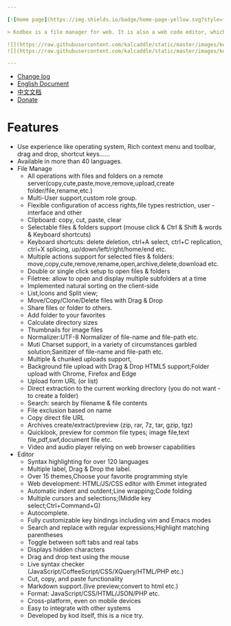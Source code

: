 ```yaml
---

[![Home page](https://img.shields.io/badge/home-page-yellow.svg?style=flat)](http://kodcloud.com) [![GPLV3 License](https://img.shields.io/badge/Licence-GPLV3-green.svg?style=flat)](http://kodcloud.com)

> Kodbox is a file manager for web. It is also a web code editor, which allows you to develop websites directly within the web browser.You can run kodbox either online or locally,on Linux, Windows or Mac based platforms. The only requirement is to have PHP 5 available.

![](https://raw.githubusercontent.com/kalcaddle/static/master/images/kod/common2.png)
![](https://raw.githubusercontent.com/kalcaddle/static/master/images/kod/common3.png)

---
```


- [Change log](./ChangeLog.md)
- [English Document](http://kodcloud.com#lang=en)
- [中文文档](http://kodcloud.com/#lang=zh_CN)
- [Donate](https://www.paypal.me/kalcaddle)

# Features

- Use experience like operating system, Rich context menu and toolbar, drag and drop, shortcut keys......
- Available in more than 40 languages.
- File Manage
  - All operations with files and folders on a remote server(copy,cute,paste,move,remove,upload,create folder/file,rename,etc.)
  - Multi-User support,custom role group.
  - Flexible configuration of access rights,file types restriction, user - interface and other
  - Clipboard: copy, cut, paste, clear
  - Selectable files & folders support (mouse click & Ctrl & Shift & words & Keyboard shortcuts)
  - Keyboard shortcuts: delete deletion, ctrl+A select, ctrl+C replication, ctrl+X splicing, up/down/left/right/home/end etc.
  - Multiple actions support for selected files & folders: move,copy,cute,remove,rename,open,archive,delete,download etc.
  - Double or single click setup to open files & folders
  - Filetree: allow to open and display multiple subfolders at a time
  - Implemented natural sorting on the client-side
  - List,Icons and Split view;
  - Move/Copy/Clone/Delete files with Drag & Drop
  - Share files or folder to others.
  - Add folder to your favorites
  - Calculate directory sizes
  - Thumbnails for image files
  - Normalizer:UTF-8 Normalizer of file-name and file-path etc.
  - Muti Charset support, in a variety of circumstances garbled solution;Sanitizer of file-name and file-path etc.
  - Multiple & chunked uploads support,
  - Background file upload with Drag & Drop HTML5 support;Folder upload with Chrome, Firefox and Edge
  - Upload form URL (or list)
  - Direct extraction to the current working directory (you do not want - to create a folder)
  - Search: search by filename & file contents
  - File exclusion based on name
  - Copy direct file URL
  - Archives create/extract/preview (zip, rar, 7z, tar, gzip, tgz)
  - Quicklook, preview for common file types; image file,text file,pdf,swf,document file etc.
  - Video and audio player relying on web browser capabilities
- Editor
  - Syntax highlighting for over 120 languages
  - Multiple label, Drag & Drop the label.
  - Over 15 themes,Choose your favorite programming style
  - Web development: HTML/JS/CSS editor with Emmet integrated
  - Automatic indent and outdent;Line wrapping;Code folding
  - Multiple cursors and selections;(Middle key select;Ctrl+Command+G)
  - Autocomplete.
  - Fully customizable key bindings including vim and Emacs modes
  - Search and replace with regular expressions;Highlight matching parentheses
  - Toggle between soft tabs and real tabs
  - Displays hidden characters
  - Drag and drop text using the mouse
  - Live syntax checker (JavaScript/CoffeeScript/CSS/XQuery/HTML/PHP etc.)
  - Cut, copy, and paste functionality
  - Markdown support.(live preview;convert to html etc.)
  - Format: JavaScript/CSS/HTML/JSON/PHP etc.
  - Cross-platform, even on mobile devices
  - Easy to integrate with other systems
  - Developed by kod itself, this is a nice try.
